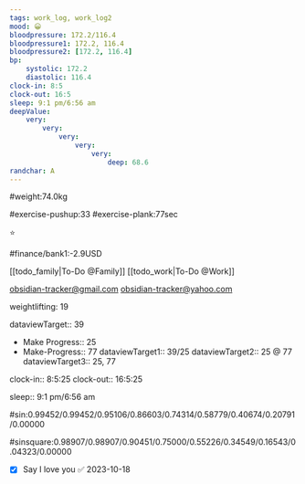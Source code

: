 ```yaml
---
tags: work_log, work_log2
mood: 😀
bloodpressure: 172.2/116.4
bloodpressure1: 172.2, 116.4
bloodpressure2: [172.2, 116.4]
bp:
    systolic: 172.2
    diastolic: 116.4
clock-in: 8:5
clock-out: 16:5
sleep: 9:1 pm/6:56 am
deepValue: 
    very: 
        very: 
            very: 
                very: 
                    very: 
                        deep: 68.6
randchar: A
---
```


#weight:74.0kg

#exercise-pushup:33
#exercise-plank:77sec


⭐


#finance/bank1:-2.9USD

[[todo_family|To-Do @Family]]
[[todo_work|To-Do @Work]]

obsidian-tracker@gmail.com
obsidian-tracker@yahoo.com

weightlifting: 19

dataviewTarget:: 39
- Make Progress:: 25
- Make-Progress:: 77
dataviewTarget1:: 39/25
dataviewTarget2:: 25 @ 77
dataviewTarget3:: 25, 77

clock-in:: 8:5:25
clock-out:: 16:5:25

sleep:: 9:1 pm/6:56 am

#sin:0.99452/0.99452/0.95106/0.86603/0.74314/0.58779/0.40674/0.20791/0.00000

#sinsquare:0.98907/0.98907/0.90451/0.75000/0.55226/0.34549/0.16543/0.04323/0.00000

- [x] Say I love you ✅ 2023-10-18

